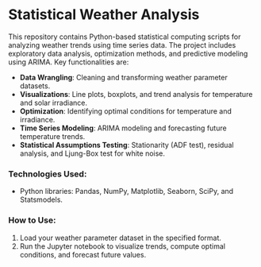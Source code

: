 # Statistical Weather Analysis

This repository contains Python-based statistical computing scripts for analyzing weather trends using time series data. The project includes exploratory data analysis, optimization methods, and predictive modeling using ARIMA. Key functionalities are:

- **Data Wrangling**: Cleaning and transforming weather parameter datasets.
- **Visualizations**: Line plots, boxplots, and trend analysis for temperature and solar irradiance.
- **Optimization**: Identifying optimal conditions for temperature and irradiance.
- **Time Series Modeling**: ARIMA modeling and forecasting future temperature trends.
- **Statistical Assumptions Testing**: Stationarity (ADF test), residual analysis, and Ljung-Box test for white noise.

### Technologies Used:
- Python libraries: Pandas, NumPy, Matplotlib, Seaborn, SciPy, and Statsmodels.

### How to Use:
1. Load your weather parameter dataset in the specified format.
2. Run the Jupyter notebook to visualize trends, compute optimal conditions, and forecast future values.

